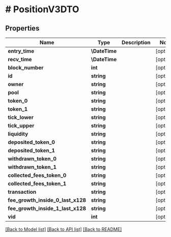 # # PositionV3DTO

## Properties

Name | Type | Description | Notes
------------ | ------------- | ------------- | -------------
**entry_time** | **\DateTime** |  | [optional]
**recv_time** | **\DateTime** |  | [optional]
**block_number** | **int** |  | [optional]
**id** | **string** |  | [optional]
**owner** | **string** |  | [optional]
**pool** | **string** |  | [optional]
**token_0** | **string** |  | [optional]
**token_1** | **string** |  | [optional]
**tick_lower** | **string** |  | [optional]
**tick_upper** | **string** |  | [optional]
**liquidity** | **string** |  | [optional]
**deposited_token_0** | **string** |  | [optional]
**deposited_token_1** | **string** |  | [optional]
**withdrawn_token_0** | **string** |  | [optional]
**withdrawn_token_1** | **string** |  | [optional]
**collected_fees_token_0** | **string** |  | [optional]
**collected_fees_token_1** | **string** |  | [optional]
**transaction** | **string** |  | [optional]
**fee_growth_inside_0_last_x128** | **string** |  | [optional]
**fee_growth_inside_1_last_x128** | **string** |  | [optional]
**vid** | **int** |  | [optional]

[[Back to Model list]](../../README.md#models) [[Back to API list]](../../README.md#endpoints) [[Back to README]](../../README.md)
